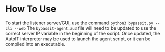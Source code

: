 # How To Use
To start the listener server/GUI, use the command
`python3 bypassit.py --cli --web`
The `bypassit-agent.au3` file will need to be updated to use the correct server IP variable in the beginning of the script.
Once updated, the AutoIT interpreter may be used to launch the agent script, or it can be compiled into an executable.
